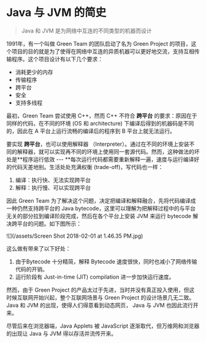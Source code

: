 # Java 与 JVM 的简史

> Java 和 JVM 是为网络中互连的不同类型的机器而设计

1991年，有一个叫做 Green Team 的团队启动了名为 Green Project 的项目，这个项目的目的就是为了使得在网络中互连的异质机器可以更好地交流，支持互相传输程序。这个项目设计有以下几个要求：

* 消耗更少的内存
* 传输程序
* 跨平台
* 安全
* 支持多线程

最初，Green Team 尝试使用 C++，然而 C++ 不符合 **跨平台** 的要求：原因在于同样的代码，在不同的环境 \(OS 和 architecture\) 下编译后得到的机器码是不同的，因此在 A 平台上运行流畅的编译后的程序到 B 平台上就无法运行。

要实现 **跨平台**，也可以使用解释器 （Interpreter）。通过在不同的环境上安装不同的解释器，就可以实现再不同的环境上使用同一套源代码。然而，这种做法的坏处是**程序运行低效 --- **每次运行代码都需要重新解释一遍，速度与运行编译好的代码天差地别。生活处处充满权衡 \(trade-off\)，写代码也一样：

1. 编译：执行快、无法实现跨平台
2. 解释：执行慢、可以实现跨平台

因此 Green Team 为了解决这个问题，决定把编译和解释融合，先将代码编译成一种仍然支持跨平台的 Java bytecode，这里可以理解为把解释过程中的与平台无关的部分拉到编译阶段完成，然后在各个平台上安装 JVM 来运行 bytecode 解决跨平台的问题。如下图所示：

![](/assets/Screen Shot 2018-02-01 at 1.46.35 PM.jpg)

这么做有带来了以下好处：

1. 由于Bytecode 十分精简，解释 Bytecode 速度很快，同时也减小了网络传输代码的开销。
2. 运行阶段有 Just-in-time \(JIT\) compilation 进一步加快运行速度。

然而，由于 Green Project 的产品太过于先进，当时并没有真正投入使用，但这时候互联网开始兴起，整个互联网场景与 Green Project 的设计场景几无二致。Java 和 JVM 的出现，使得人们得意看到动态网页， Java 与 JVM 也因此流行开来。

尽管后来在浏览器端，Java Applets 被 JavaScript 逐渐取代，但万维网和浏览器的出现让 Java 与 JVM 得以存活并流传开来。

